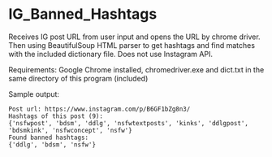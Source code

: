 # IG_Banned_Hashtags
Receives IG post URL from user input and opens the URL by chrome driver. Then using BeautifulSoup HTML parser to get
hashtags and find matches with the included dictionary file. Does not use Instagram API.

Requirements: Google Chrome installed, chromedriver.exe and dict.txt in the same directory of this program  (included)

Sample output:
```
Post url: https://www.instagram.com/p/B6GF1bZg8n3/
Hashtags of this post (9):
{'nsfwpost', 'bdsm', 'ddlg', 'nsfwtextposts', 'kinks', 'ddlgpost', 'bdsmkink', 'nsfwconcept', 'nsfw'}
Found banned hashtags:
{'ddlg', 'bdsm', 'nsfw'}
```
